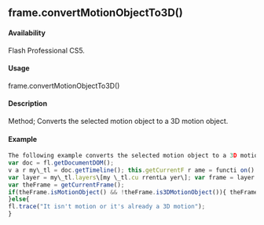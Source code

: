 ## frame.convertMotionObjectTo3D()

#### Availability

Flash Professional CS5.

#### Usage

frame.convertMotionObjectTo3D()

#### Description

Method; Converts the selected motion object to a 3D motion object.

#### Example

```javascript
The following example converts the selected motion object to a 3D motion object:
var doc = fl.getDocumentDOM();
v a r my\_tl = doc.getTimeline(); this.getCurrentF r ame = functi on() {
var layer = my\_tl.layers\[my \_tl.cu rrentLa yer\]; var frame = layer.frames\[my\_tl.currentFrame \]; retur n frame;}
var theFrame = getCurrentFrame();
if(theFrame.isMotionObject() && !theFrame.is3DMotionObject()){ theFrame.convertMotionObjectTo3D();
}else{
fl.trace("It isn't motion or it's already a 3D motion");
}

```